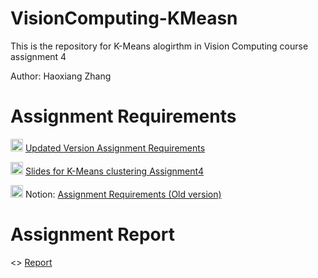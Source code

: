 # VisionComputing-KMeasn

This is the repository for K-Means alogirthm in Vision Computing course assignment 4

Author: Haoxiang Zhang

# Assignment Requirements
<img src="https://img.icons8.com/plasticine/2x/arrow.png" height=20> [Updated Version Assignment Requirements](Documents/README.md)

<img src="https://lrwa.org/wp-content/uploads/2018/12/adobe-pdf-icon.png" height=20> [Slides for K-Means clustering Assignment4](Documents/Slides_K-Means-clustering_Assignment4.pdf)

<img src="https://upload.wikimedia.org/wikipedia/commons/4/45/Notion_app_logo.png" height=20> Notion: [Assignment Requirements (Old version)](https://www.notion.so/VC-Assignment-K-Means-Algorithm-e444e3c22eb04eb795fbd09a0948ab56)

# Assignment Report
<> [Report](Documents/assignment_report.md)
